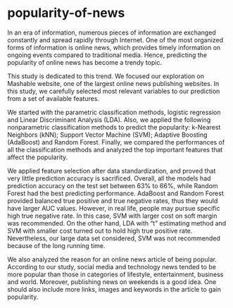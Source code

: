 # popularity-of-news

In an era of information, numerous pieces of information are exchanged constantly and spread rapidly through Internet. One of the most organized forms of information is online news, which provides timely information on ongoing events compared to traditional media. Hence, predicting the popularity of online news has become a trendy topic. 

This study is dedicated to this trend. We focused our exploration on Mashable website, one of the largest online news publishing websites. In this study, we carefully selected most relevant variables to our prediction from a set of available features. 


We started with the parametric classification methods, logistic regression and Linear Discriminant Analysis (LDA). Also, we applied the following nonparametric classification methods to predict the popularity: k-Nearest Neighbors (kNN); Support Vector Machine (SVM); Adaptive Boosting (AdaBoost) and Random Forest. Finally, we compared the performances of all the classification methods and analyzed the top important features that affect the popularity. 

We applied feature selection after data standardization, and proved that very little prediction accuracy is sacrificed. Overall, all the models had prediction accuracy on the test set between 63% to 66%, while Random Forest had the best predicting performance. AdaBoost and Random Forest provided balanced true positive and true negative rates, thus they would have larger AUC values. However, in real life, people may pursue specific high true negative rate. In this case, SVM with larger cost on soft margin was recommended. On the other hand, LDA with “t” estimating method and SVM with smaller cost turned out to hold high true positive rate. Nevertheless, our large data set considered, SVM was not recommended because of the long running time. 

We also analyzed the reason for an online news article of being popular. According to our study, social media and technology news tended to be more popular than those in categories of lifestyle, entertainment, business and world. Moreover, publishing news on weekends is a good idea. One should also include more links, images and keywords in the article to gain popularity.  


